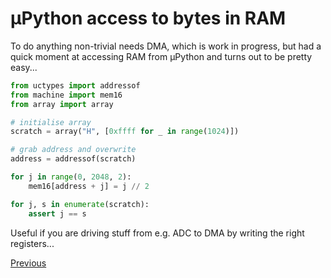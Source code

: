 # µPython access to bytes in RAM

To do anything non-trivial needs DMA, which is work in progress, but had a quick moment at accessing RAM from µPython and turns out to be pretty easy...

```python
from uctypes import addressof
from machine import mem16
from array import array

# initialise array
scratch = array("H", [0xffff for _ in range(1024)])

# grab address and overwrite
address = addressof(scratch)

for j in range(0, 2048, 2):
    mem16[address + j] = j // 2

for j, s in enumerate(scratch):
    assert j == s
```

Useful if you are driving stuff from e.g. ADC to DMA by writing the right registers...

[Previous](./2023-01-06.md)
